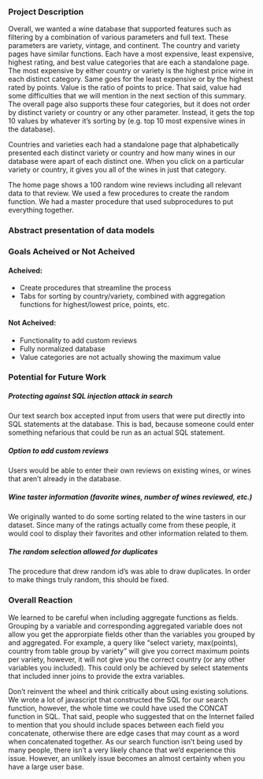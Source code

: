 ### Project Description
Overall, we wanted a wine database that supported features such as filtering by a combination of various parameters and full text. These parameters are variety, vintage, and continent. The country and variety pages have similar functions. Each have a most expensive, least expensive, highest rating, and best value categories that are each a standalone page. The most expensive by either country or variety is the highest price wine in each distinct category. Same goes for the least expensive or by the highest rated by points. Value is the ratio of points to price. That said, value had some difficulties that we will mention in the next section of this summary. The overall page also supports these four categories, but it does not order by distinct variety or country or any other parameter. Instead, it gets the top 10 values by whatever it’s sorting by (e.g. top 10 most expensive wines in the database). 

Countries and varieties each had a standalone page that alphabetically presented each distinct variety or country and how many wines in our database were apart of each distinct one. When you click on a particular variety or country, it gives you all of the wines in just that category.

The home page shows a 100 random wine reviews including all relevant data to that review. We used a few procedures to create the random function. We had a master procedure that used subprocedures to put everything together. 



### Abstract presentation of data models

### Goals Acheived or Not Acheived
#### Acheived:
* Create procedures that streamline the process
* Tabs for sorting by country/variety, combined with aggregation functions for highest/lowest price, points, etc. 
#### Not Acheived:
* Functionality to add custom reviews
* Fully normalized database
* Value categories are not actually showing the maximum value


### Potential for Future Work
##### Protecting against SQL injection attack in search
Our text search box accepted input from users that were put directly into SQL statements at the database. This is bad, because someone could enter something nefarious that could be run as an actual SQL statement.
##### Option to add custom reviews
Users would be able to enter their own reviews on existing wines, or wines that aren’t already in the database.
##### Wine taster information (favorite wines, number of wines reviewed, etc.)
We originally wanted to do some sorting related to the wine tasters in our dataset. Since many of the ratings actually come from these people, it would cool to display their favorites and other information related to them.
##### The random selection allowed for duplicates
The procedure that drew random id’s was able to draw duplicates. In order to make things truly random, this should be fixed.

### Overall Reaction
We learned to be careful when including aggregate functions as fields. Grouping by a variable and corresponding aggregated variable does not allow you get the approrpiate fields other than the variables you grouped by and aggregated. For example, a query like “select variety, max(points), country from table group by variety” will give you correct maximum points per variety, however, it will not give you the correct country (or any other variables you included). This could only be achieved by select statements that included inner joins to provide the extra variables.

Don’t reinvent the wheel and think critically about using existing solutions. We wrote a lot of javascript that constructed the SQL for our search function, however, the whole time we could have used the CONCAT function in SQL. That said, people who suggested that on the Internet failed to mention that you should include spaces between each field you concatenate, otherwise there are edge cases that may count as a word when concatenated together. As our search function isn’t being used by many people, there isn’t a very likely chance that we’d experience this issue. However, an unlikely issue becomes an almost certainty when you have a large user base.
